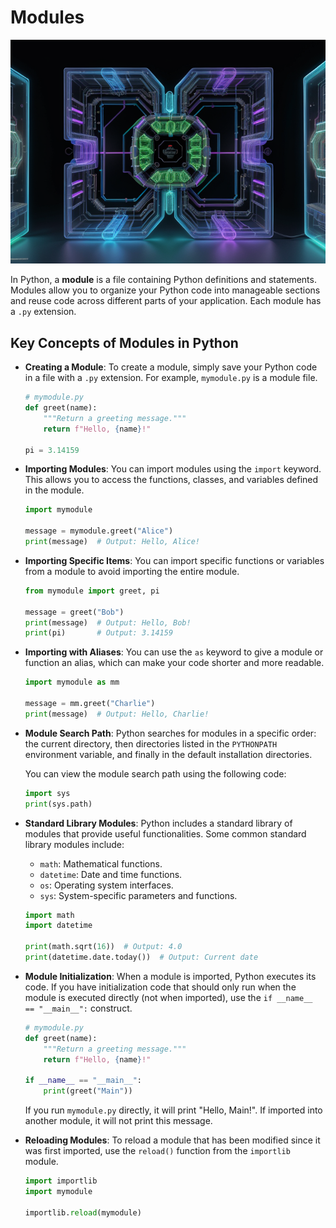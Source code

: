 # Modules

![Modules](../static/images/modules.png)

In Python, a **module** is a file containing Python definitions and statements. Modules allow you to organize your Python code into manageable sections and reuse code across different parts of your application. Each module has a `.py` extension.

## Key Concepts of Modules in Python

- **Creating a Module**:
  To create a module, simply save your Python code in a file with a `.py` extension. For example, `mymodule.py` is a module file.

  ```python
  # mymodule.py
  def greet(name):
      """Return a greeting message."""
      return f"Hello, {name}!"

  pi = 3.14159
  ```

- **Importing Modules**:
  You can import modules using the `import` keyword. This allows you to access the functions, classes, and variables defined in the module.

  ```python
  import mymodule

  message = mymodule.greet("Alice")
  print(message)  # Output: Hello, Alice!
  ```

- **Importing Specific Items**:
  You can import specific functions or variables from a module to avoid importing the entire module.

  ```python
  from mymodule import greet, pi

  message = greet("Bob")
  print(message)  # Output: Hello, Bob!
  print(pi)       # Output: 3.14159
  ```

- **Importing with Aliases**:
  You can use the `as` keyword to give a module or function an alias, which can make your code shorter and more readable.

  ```python
  import mymodule as mm

  message = mm.greet("Charlie")
  print(message)  # Output: Hello, Charlie!
  ```

- **Module Search Path**:
  Python searches for modules in a specific order: the current directory, then directories listed in the `PYTHONPATH` environment variable, and finally in the default installation directories.

  You can view the module search path using the following code:

  ```python
  import sys
  print(sys.path)
  ```

- **Standard Library Modules**:
  Python includes a standard library of modules that provide useful functionalities. Some common standard library modules include:
  - `math`: Mathematical functions.
  - `datetime`: Date and time functions.
  - `os`: Operating system interfaces.
  - `sys`: System-specific parameters and functions.

  ```python
  import math
  import datetime

  print(math.sqrt(16))  # Output: 4.0
  print(datetime.date.today())  # Output: Current date
  ```

- **Module Initialization**:
  When a module is imported, Python executes its code. If you have initialization code that should only run when the module is executed directly (not when imported), use the `if __name__ == "__main__":` construct.

  ```python
  # mymodule.py
  def greet(name):
      """Return a greeting message."""
      return f"Hello, {name}!"

  if __name__ == "__main__":
      print(greet("Main"))
  ```

  If you run `mymodule.py` directly, it will print "Hello, Main!". If imported into another module, it will not print this message.

- **Reloading Modules**:
  To reload a module that has been modified since it was first imported, use the `reload()` function from the `importlib` module.

  ```python
  import importlib
  import mymodule

  importlib.reload(mymodule)
  ```

